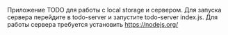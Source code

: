 Приложение TODO для работы с local storage и сервером.
Для запуска сервера перейдите в todo-server и запустите todo-server index.js.
Для работы сервера требуется установить https://nodejs.org/
